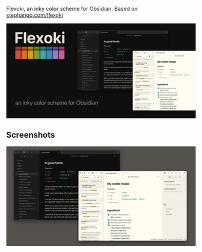 Flexoki, an inky color scheme for Obsidian. Based on [stephango.com/flexoki](https://stephango.com/flexoki)

![Flexoki](/cover.png)

## Screenshots

![Flexoki](/screenshot.png)
